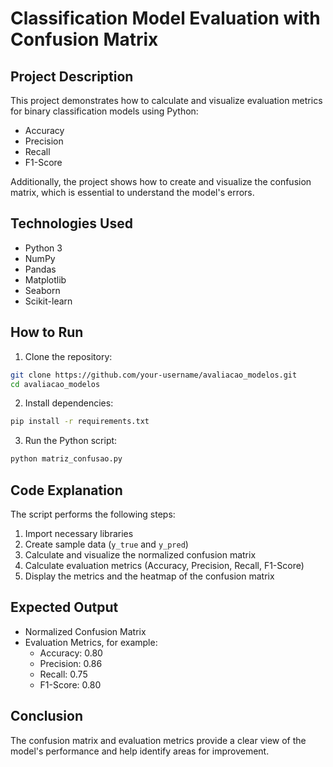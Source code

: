 
# Classification Model Evaluation with Confusion Matrix

## Project Description

This project demonstrates how to calculate and visualize evaluation metrics for binary classification models using Python:

- Accuracy
- Precision
- Recall
- F1-Score

Additionally, the project shows how to create and visualize the confusion matrix, which is essential to understand the model's errors.

## Technologies Used

- Python 3
- NumPy
- Pandas
- Matplotlib
- Seaborn
- Scikit-learn

## How to Run

1. Clone the repository:

```bash
git clone https://github.com/your-username/avaliacao_modelos.git
cd avaliacao_modelos
```

2. Install dependencies:

```bash
pip install -r requirements.txt
```

3. Run the Python script:

```bash
python matriz_confusao.py
```

## Code Explanation

The script performs the following steps:

1. Import necessary libraries
2. Create sample data (`y_true` and `y_pred`)
3. Calculate and visualize the normalized confusion matrix
4. Calculate evaluation metrics (Accuracy, Precision, Recall, F1-Score)
5. Display the metrics and the heatmap of the confusion matrix

## Expected Output

- Normalized Confusion Matrix
- Evaluation Metrics, for example:
  - Accuracy: 0.80
  - Precision: 0.86
  - Recall: 0.75
  - F1-Score: 0.80

## Conclusion

The confusion matrix and evaluation metrics provide a clear view of the model's performance and help identify areas for improvement.
